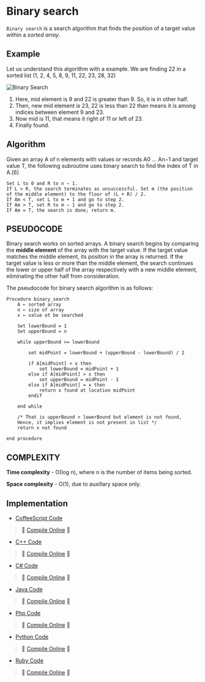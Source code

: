 # Binary search

`Binary search` is a search algorithm that finds the position of a target value within a *sorted array*.

## Example

Let us understand this algorithm with a example. We are finding 22 in a sorted list (1, 2, 4, 5, 8, 9, 11, 22, 23, 28, 32)

![Binary Search](http://mikebuss.com/images/posts/binary-search/BinarySearch.png)

1. Here, mid element is 9 and 22 is greater than 9. So, it is in other half.
2. Then, new mid element is 23, 22 is less than 22 than means it is among indices between element 9 and 23.
3. Now mid is 11, that means it right of 11 or left of 23.
4. Finally found.

## Algorithm

Given an array A of n elements with values or records A0 ... An−1 and target value T, the following subroutine uses binary search to find the index of T in A.[6]

```
Set L to 0 and R to n − 1.
If L > R, the search terminates as unsuccessful. Set m (the position of the middle element) to the floor of (L + R) / 2.
If Am < T, set L to m + 1 and go to step 2.
If Am > T, set R to m − 1 and go to step 2.
If Am = T, the search is done; return m.
```

## PSEUDOCODE

Binary search works on sorted arrays. A binary search begins by comparing the **middle element** of the array with the target value. If the target value matches the middle element, its position in the array is returned. If the target value is less or more than the middle element, the search continues the lower or upper half of the array respectively with a new middle element, eliminating the other half from consideration.

The pseudocode for binary search algorithm is as follows:

```
Procedure binary_search
    A ← sorted array
    n ← size of array
    x ← value ot be searched

    Set lowerBound = 1
    Set upperBound = n

    while upperBound >= lowerBound

        set midPoint = lowerBound + (upperBound - lowerBound) / 2

        if A[midPoint] < x then
            set lowerBound = midPoint + 1
        else if A[midPoint] > x then
            set upperBound = midPoint - 1
        else if A[midPoint] = x then
            return x found at location midPoint
        endif

    end while

    /* That is upperBound > lowerBound but element is not found,
    Hence, it implies element is not present in list */
    return x not found

end procedure
```

## COMPLEXITY

**Time complexity**  - О(log n), where n is the number of items being sorted.

**Space complexity** - O(1), due to auxillary space only.

## Implementation

- [CoffeeScript Code](https://github.com/jainaman224/Algo_Ds_Notes/blob/master/Binary_Search/Binary_Search.coffee)
> :rocket: [Compile Online](https://repl.it/C9ze) :rocket:

- [C++ Code](https://github.com/jainaman224/Algo_Ds_Notes/blob/master/Binary_Search/Binary_Search.cpp)
> :rocket: [Compile Online](https://repl.it/C6n3) :rocket:

- [C# Code](https://github.com/jainaman224/Algo_Ds_Notes/blob/master/Binary_Search/Binary_Search.cs)
> :rocket: [Compile Online](https://repl.it/Cx3Q) :rocket:

- [Java Code](https://github.com/jainaman224/Algo_Ds_Notes/blob/master/Binary_Search/Binary_Search.java)
> :rocket: [Compile Online](https://repl.it/C6n1) :rocket:

- [Php Code](https://github.com/jainaman224/Algo_Ds_Notes/blob/master/Binary_Search/Binary_Search.php)
> :rocket: [Compile Online](https://repl.it/C9zo) :rocket:

- [Python Code](https://github.com/jainaman224/Algo_Ds_Notes/blob/master/Binary_Search/Binary_Search.py)
> :rocket: [Compile Online](https://repl.it/C6nZ) :rocket:

- [Ruby Code](https://github.com/jainaman224/Algo_Ds_Notes/blob/master/Binary_Search/Binary_Search.rb)
> :rocket: [Compile Online](https://repl.it/Cx3T) :rocket:
